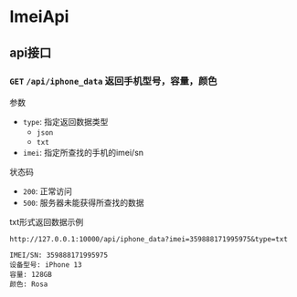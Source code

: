 # ImeiApi

## api接口

### ``GET`` ``/api/iphone_data`` 返回手机型号，容量，颜色

参数
- ``type``: 指定返回数据类型
  - ``json``
  - ``txt``
- ``imei``: 指定所查找的手机的imei/sn

状态码
- ``200``: 正常访问
- ``500``: 服务器未能获得所查找的数据

txt形式返回数据示例

```http://127.0.0.1:10000/api/iphone_data?imei=359888171995975&type=txt```

```bazaar
IMEI/SN: 359888171995975
设备型号: iPhone 13
容量: 128GB
颜色: Rosa
```

